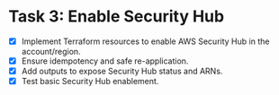 # Task 3: Enable Security Hub

- [x] Implement Terraform resources to enable AWS Security Hub in the account/region.
- [x] Ensure idempotency and safe re-application.
- [x] Add outputs to expose Security Hub status and ARNs.
- [x] Test basic Security Hub enablement.
